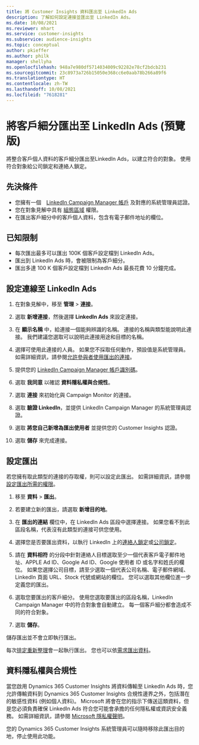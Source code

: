 ```yaml
---
title: 將 Customer Insights 資料匯出至 LinkedIn Ads
description: 了解如何設定連接並匯出至 LinkedIn Ads。
ms.date: 10/08/2021
ms.reviewer: mhart
ms.service: customer-insights
ms.subservice: audience-insights
ms.topic: conceptual
author: pkieffer
ms.author: philk
manager: shellyha
ms.openlocfilehash: 948a7e980df5714034009c92282e78cf2bdcb231
ms.sourcegitcommit: 23c8973a726b15050e368cc6e0aab78b266a89f6
ms.translationtype: HT
ms.contentlocale: zh-TW
ms.lasthandoff: 10/08/2021
ms.locfileid: "7618281"
---
```

# <a name="export-segments-to-linkedin-ads-preview"></a>將客戶細分匯出至 LinkedIn Ads (預覽版)

將整合客戶個人資料的客戶細分匯出至LinkedIn Ads，以建立符合的對象。 使用符合對象給公司鎖定和連絡人鎖定。

## <a name="prerequisites"></a>先決條件

-   您擁有一個　[LinkedIn Campaign Manager 帳戶](https://business.linkedin.com/marketing-solutions/ads) 及對應的系統管理員認證。
-   您在對象見解中具有 [組態區域](segments.md) 權限。
-   在匯出客戶細分中的客戶個人資料，包含有電子郵件地址的欄位。

## <a name="known-limitations"></a>已知限制

- 每次匯出最多可以匯出 100K 個客戶設定檔到 LinkedIn Ads。
- 匯出到 LinkedIn Ads 時，會被限制為客戶細分。
- 匯出多達 100 K 個客戶設定檔到 LinkedIn Ads 最長花費 10 分鐘完成。 

## <a name="set-up-the-connection-to-linkedin-ads"></a>設定連線至 LinkedIn Ads

1. 在對象見解中，移至 **管理** > **連接**。

1. 選取 **新增連接**，然後選擇 **LinkedIn Ads** 來設定連接。

1. 在 **顯示名稱** 中，給連接一個能夠辨識的名稱。 連接的名稱與類型能說明此連接。 我們建議您選取可以說明此連接用途和目標的名稱。

1. 選擇可使用此連接的人員。 如果您不採取任何動作，預設值是系統管理員。 如需詳細資訊，請參閱[允許參與者使用匯出的連接](connections.md#allow-contributors-to-use-a-connection-for-exports)。

1. 提供您的 [LinkedIn Campaign Manager 帳戶識別碼](https://www.linkedin.com/help/lms/answer/a424270)。

1. 選取 **我同意** 以確認 **資料隱私權與合規性**。

1. 選取 **連接** 來初始化與 Campaign Monitor 的連接。

1. 選取 **驗證 LinkedIn**，並提供 LinkedIn Campaign Manager 的系統管理員認證。

1. 選取 **將您自己新增為匯出使用者** 並提供您的 Customer Insights 認證。

1. 選取 **儲存** 來完成連接。

## <a name="configure-an-export"></a>設定匯出

若您擁有取此類型的連接的存取權，則可以設定此匯出。 如需詳細資訊，請參閱[設定匯出所需的權限](export-destinations.md#set-up-a-new-export)。

1. 移至 **資料** > **匯出**。

1. 若要建立新的匯出，請選取 **新增目的地**。

1. 在 **匯出的連結** 欄位中，在 LinkedIn Ads 區段中選擇連接。 如果您看不到此區段名稱，代表沒有此類型的連接可供您使用。

1. 選擇您是否要匯出資料，以執行 LinkedIn 上的[連絡人鎖定](https://business.linkedin.com/marketing-solutions/ad-targeting/contact-targeting)或[公司鎖定](https://business.linkedin.com/marketing-solutions/ad-targeting/account-targeting)。 

1. 請在 **資料相符** 的分段中針對連絡人目標選取至少一個代表客戶電子郵件地址、APPLE Ad ID、Google Ad ID、Google 使用者 ID 或名字和姓氏的欄位。 如果您選擇公司目標，請至少選取一個代表公司名稱、電子郵件網域、LinkedIn 頁面 URL、Stock 代號或網站的欄位。 您可以選取其他欄位進一步定義您的匯出。 

1. 選取您要匯出的客戶細分。 使用您選取要匯出的區段名稱，LinkedIn Campaign Manager 中的符合對象會自動建立。 每一個客戶細分都會造成不同的符合對象。 

1. 選取 **儲存**。

儲存匯出並不會立即執行匯出。

每次[排定重新整理](system.md#schedule-tab)會一起執行匯出。 您也可以依[需求匯出資料](export-destinations.md#run-exports-on-demand)。 


## <a name="data-privacy-and-compliance"></a>資料隱私權與合規性

當您啟用 Dynamics 365 Customer Insights 將資料傳輸至 LinkedIn Ads 時，您允許傳輸資料到 Dynamics 365 Customer Insights 合規性邊界之外，包括潛在的敏感性資料 (例如個人資料)。 Microsoft 將會在您的指示下傳送這類資料，但是您必須負責確保 LinkedIn Ads 符合您可能會承擔的任何隱私權或資訊安全義務。 如需詳細資訊，請參閱 [Microsoft 隱私權聲明](https://go.microsoft.com/fwlink/?linkid=396732)。

您的 Dynamics 365 Customer Insights 系統管理員可以隨時移除此匯出目的地，停止使用此功能。
